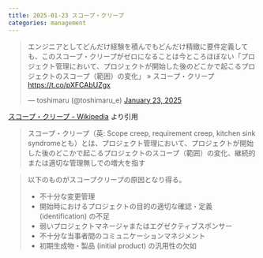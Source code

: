 ```yaml
---
title: 2025-01-23 スコープ・クリープ
categories: management
---
```


<blockquote class="twitter-tweet"><p lang="ja" dir="ltr">エンジニアとしてどんだけ経験を積んでもどんだけ精緻に要件定義しても、このスコープ・クリープがゼロになることは今ところほぼない「プロジェクト管理において、プロジェクトが開始した後のどこかで起こるプロジェクトのスコープ（範囲）の変化」 » スコープ・クリープ <a href="https://t.co/pXFCAbUZgx">https://t.co/pXFCAbUZgx</a></p>&mdash; toshimaru (@toshimaru_e) <a href="https://twitter.com/toshimaru_e/status/1882291852306780336?ref_src=twsrc%5Etfw">January 23, 2025</a></blockquote> <script async src="https://platform.twitter.com/widgets.js" charset="utf-8"></script>

[スコープ・クリープ - Wikipedia](https://ja.wikipedia.org/wiki/%E3%82%B9%E3%82%B3%E3%83%BC%E3%83%97%E3%83%BB%E3%82%AF%E3%83%AA%E3%83%BC%E3%83%97) より引用

> スコープ・クリープ（英: Scope creep, requirement creep, kitchen sink syndromeとも）とは、プロジェクト管理において、プロジェクトが開始した後のどこかで起こるプロジェクトのスコープ（範囲）の変化、継続的または適切な管理無しでの増大を指す

> 以下のものがスコープクリープの原因となり得る。
>
> - 不十分な変更管理
> - 開始時におけるプロジェクトの目的の適切な確認・定義 (identification) の不足
> - 弱いプロジェクトマネージャまたはエグゼクティブスポンサー
> - 不十分な当事者間のコミュニケーションマネジメント
> - 初期生成物・製品 (initial product) の汎用性の欠如
